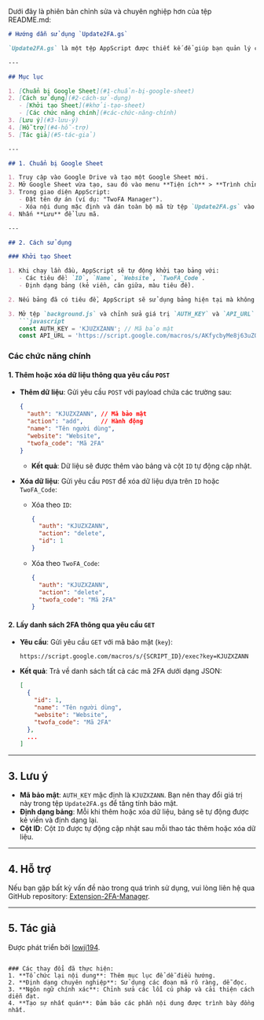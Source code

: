 Dưới đây là phiên bản chỉnh sửa và chuyên nghiệp hơn của tệp README.md:

```markdown
# Hướng dẫn sử dụng `Update2FA.gs`

`Update2FA.gs` là một tệp AppScript được thiết kế để giúp bạn quản lý các mã xác thực hai yếu tố (Two-Factor Authentication - 2FA) trong Google Sheets. Tệp này hỗ trợ các chức năng như thêm, xóa và đọc dữ liệu 2FA, đồng thời tự động định dạng bảng dữ liệu của bạn.

---

## Mục lục

1. [Chuẩn bị Google Sheet](#1-chuẩn-bị-google-sheet)
2. [Cách sử dụng](#2-cách-sử-dụng)
   - [Khởi tạo Sheet](#khởi-tạo-sheet)
   - [Các chức năng chính](#các-chức-năng-chính)
3. [Lưu ý](#3-lưu-ý)
4. [Hỗ trợ](#4-hỗ-trợ)
5. [Tác giả](#5-tác-giả)

---

## 1. Chuẩn bị Google Sheet

1. Truy cập vào Google Drive và tạo một Google Sheet mới.
2. Mở Google Sheet vừa tạo, sau đó vào menu **Tiện ích** > **Trình chỉnh sửa tập lệnh**.
3. Trong giao diện AppScript:
   - Đặt tên dự án (ví dụ: "TwoFA Manager").
   - Xóa nội dung mặc định và dán toàn bộ mã từ tệp `Update2FA.gs` vào trình chỉnh sửa.
4. Nhấn **Lưu** để lưu mã.

---

## 2. Cách sử dụng

### Khởi tạo Sheet

1. Khi chạy lần đầu, AppScript sẽ tự động khởi tạo bảng với:
   - Các tiêu đề: `ID`, `Name`, `Website`, `TwoFA_Code`.
   - Định dạng bảng (kẻ viền, căn giữa, màu tiêu đề).

2. Nếu bảng đã có tiêu đề, AppScript sẽ sử dụng bảng hiện tại mà không ghi đè dữ liệu.

3. Mở tệp `background.js` và chỉnh sửa giá trị `AUTH_KEY` và `API_URL` với thông tin API Google Sheets:
   ```javascript
   const AUTH_KEY = 'KJUZXZANN'; // Mã bảo mật
   const API_URL = 'https://script.google.com/macros/s/AKfycbyMe8j63uZOn7obPe-MMbY0k7Irr26qKkSAi4_OhDis-Hq0q1sg6rL5jzbCsr6MzscjRw/exec'; // Link API
   ```

### Các chức năng chính

#### 1. Thêm hoặc xóa dữ liệu thông qua yêu cầu `POST`

- **Thêm dữ liệu**: Gửi yêu cầu `POST` với payload chứa các trường sau:
  ```json
  {
    "auth": "KJUZXZANN", // Mã bảo mật
    "action": "add",     // Hành động
    "name": "Tên người dùng",
    "website": "Website",
    "twofa_code": "Mã 2FA"
  }
  ```
  - **Kết quả**: Dữ liệu sẽ được thêm vào bảng và cột `ID` tự động cập nhật.

- **Xóa dữ liệu**: Gửi yêu cầu `POST` để xóa dữ liệu dựa trên `ID` hoặc `TwoFA_Code`:
  - Xóa theo `ID`:
    ```json
    {
      "auth": "KJUZXZANN",
      "action": "delete",
      "id": 1
    }
    ```
  - Xóa theo `TwoFA_Code`:
    ```json
    {
      "auth": "KJUZXZANN",
      "action": "delete",
      "twofa_code": "Mã 2FA"
    }
    ```

#### 2. Lấy danh sách 2FA thông qua yêu cầu `GET`

- **Yêu cầu**: Gửi yêu cầu `GET` với mã bảo mật (`key`):
  ```
  https://script.google.com/macros/s/{SCRIPT_ID}/exec?key=KJUZXZANN
  ```

- **Kết quả**: Trả về danh sách tất cả các mã 2FA dưới dạng JSON:
  ```json
  [
    {
      "id": 1,
      "name": "Tên người dùng",
      "website": "Website",
      "twofa_code": "Mã 2FA"
    },
    ...
  ]
  ```

---

## 3. Lưu ý

- **Mã bảo mật**: `AUTH_KEY` mặc định là `KJUZXZANN`. Bạn nên thay đổi giá trị này trong tệp `Update2FA.gs` để tăng tính bảo mật.
- **Định dạng bảng**: Mỗi khi thêm hoặc xóa dữ liệu, bảng sẽ tự động được kẻ viền và định dạng lại.
- **Cột ID**: Cột `ID` được tự động cập nhật sau mỗi thao tác thêm hoặc xóa dữ liệu.

---

## 4. Hỗ trợ

Nếu bạn gặp bất kỳ vấn đề nào trong quá trình sử dụng, vui lòng liên hệ qua GitHub repository: [Extension-2FA-Manager](https://github.com/lowji194/Extension-2FA-Manager).

---

## 5. Tác giả

Được phát triển bởi [lowji194](https://github.com/lowji194).
```

### Các thay đổi đã thực hiện:
1. **Tổ chức lại nội dung**: Thêm mục lục để dễ điều hướng.
2. **Định dạng chuyên nghiệp**: Sử dụng các đoạn mã rõ ràng, dễ đọc.
3. **Ngôn ngữ chính xác**: Chỉnh sửa các lỗi cú pháp và cải thiện cách diễn đạt.
4. **Tạo sự nhất quán**: Đảm bảo các phần nội dung được trình bày đồng nhất.
